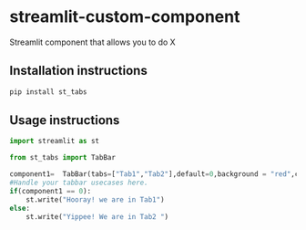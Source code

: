 # streamlit-custom-component

Streamlit component that allows you to do X

## Installation instructions

```sh
pip install st_tabs
```

## Usage instructions

```python
import streamlit as st

from st_tabs import TabBar

component1=  TabBar(tabs=["Tab1","Tab2"],default=0,background = "red",color="grey",activeColor="blue",fontSize="20px")
#Handle your tabbar usecases here.
if(component1 == 0):
    st.write("Hooray! we are in Tab1")
else:
    st.write("Yippee! We are in Tab2 ")
```